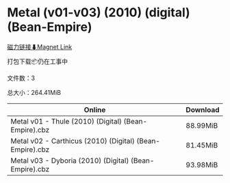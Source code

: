 # Metal (v01-v03) (2010) (digital) (Bean-Empire)

[磁力链接⬇Magnet Link](magnet:?xt=urn:btih:39548dfcf990080762c791bd185090743c8f8b66&dn=Metal%20%28v01-v03%29%20%282010%29%20%28digital%29%20%28Bean-Empire%29)

打包下载📦仍在工事中

文件数：3

总大小：264.41MiB

Online | Download
--- | ---
Metal v01 - Thule (2010) (Digital) (Bean-Empire).cbz | 88.99MiB
Metal v02 - Carthicus (2010) (Digital) (Bean-Empire).cbz | 81.45MiB
Metal v03 - Dyboria (2010) (Digital) (Bean-Empire).cbz | 93.98MiB